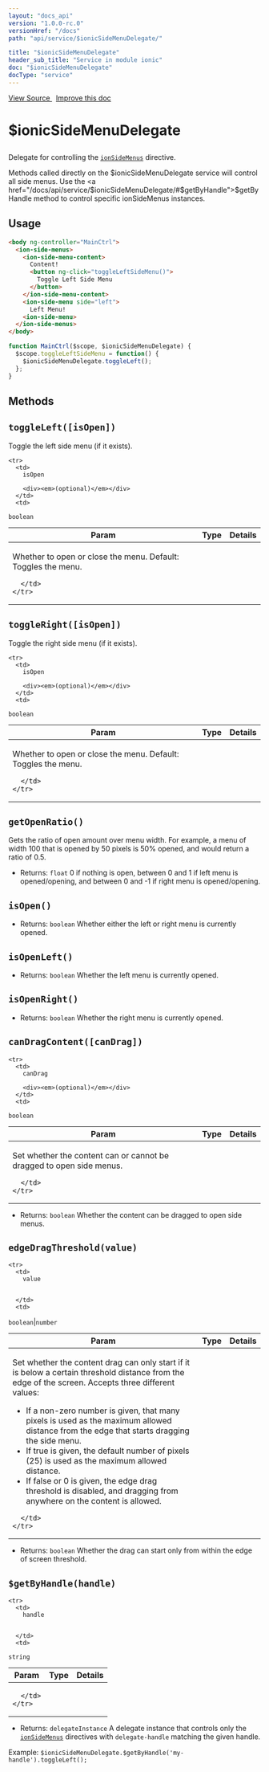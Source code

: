 ```yaml
---
layout: "docs_api"
version: "1.0.0-rc.0"
versionHref: "/docs"
path: "api/service/$ionicSideMenuDelegate/"

title: "$ionicSideMenuDelegate"
header_sub_title: "Service in module ionic"
doc: "$ionicSideMenuDelegate"
docType: "service"
---
```


<div class="improve-docs">
  <a href='http://github.com/driftyco/ionic/tree/master/js/angular/service/sideMenuDelegate.js#L1'>
    View Source
  </a>
  &nbsp;
  <a href='http://github.com/driftyco/ionic/edit/master/js/angular/service/sideMenuDelegate.js#L1'>
    Improve this doc
  </a>
</div>




<h1 class="api-title">

  $ionicSideMenuDelegate



</h1>





Delegate for controlling the <a href="/docs/api/directive/ionSideMenus/"><code>ionSideMenus</code></a> directive.

Methods called directly on the $ionicSideMenuDelegate service will control all side
menus.  Use the <a href="/docs/api/service/$ionicSideMenuDelegate/#$getByHandle">$getByHandle</a>
method to control specific ionSideMenus instances.









## Usage
```html
<body ng-controller="MainCtrl">
  <ion-side-menus>
    <ion-side-menu-content>
      Content!
      <button ng-click="toggleLeftSideMenu()">
        Toggle Left Side Menu
      </button>
    </ion-side-menu-content>
    <ion-side-menu side="left">
      Left Menu!
    <ion-side-menu>
  </ion-side-menus>
</body>
```
```js
function MainCtrl($scope, $ionicSideMenuDelegate) {
  $scope.toggleLeftSideMenu = function() {
    $ionicSideMenuDelegate.toggleLeft();
  };
}
```


  

  
## Methods

<div id="toggleLeft"></div>
<h2>
  <code>toggleLeft([isOpen])</code>

</h2>

Toggle the left side menu (if it exists).



<table class="table" style="margin:0;">
  <thead>
    <tr>
      <th>Param</th>
      <th>Type</th>
      <th>Details</th>
    </tr>
  </thead>
  <tbody>
    
    <tr>
      <td>
        isOpen
        
        <div><em>(optional)</em></div>
      </td>
      <td>
        
  <code>boolean</code>
      </td>
      <td>
        <p>Whether to open or close the menu.
Default: Toggles the menu.</p>

        
      </td>
    </tr>
    
  </tbody>
</table>









<div id="toggleRight"></div>
<h2>
  <code>toggleRight([isOpen])</code>

</h2>

Toggle the right side menu (if it exists).



<table class="table" style="margin:0;">
  <thead>
    <tr>
      <th>Param</th>
      <th>Type</th>
      <th>Details</th>
    </tr>
  </thead>
  <tbody>
    
    <tr>
      <td>
        isOpen
        
        <div><em>(optional)</em></div>
      </td>
      <td>
        
  <code>boolean</code>
      </td>
      <td>
        <p>Whether to open or close the menu.
Default: Toggles the menu.</p>

        
      </td>
    </tr>
    
  </tbody>
</table>









<div id="getOpenRatio"></div>
<h2>
  <code>getOpenRatio()</code>

</h2>

Gets the ratio of open amount over menu width. For example, a
menu of width 100 that is opened by 50 pixels is 50% opened, and would return
a ratio of 0.5.






* Returns: 
  <code>float</code> 0 if nothing is open, between 0 and 1 if left menu is
opened/opening, and between 0 and -1 if right menu is opened/opening.




<div id="isOpen"></div>
<h2>
  <code>isOpen()</code>

</h2>








* Returns: 
  <code>boolean</code> Whether either the left or right menu is currently opened.




<div id="isOpenLeft"></div>
<h2>
  <code>isOpenLeft()</code>

</h2>








* Returns: 
  <code>boolean</code> Whether the left menu is currently opened.




<div id="isOpenRight"></div>
<h2>
  <code>isOpenRight()</code>

</h2>








* Returns: 
  <code>boolean</code> Whether the right menu is currently opened.




<div id="canDragContent"></div>
<h2>
  <code>canDragContent([canDrag])</code>

</h2>





<table class="table" style="margin:0;">
  <thead>
    <tr>
      <th>Param</th>
      <th>Type</th>
      <th>Details</th>
    </tr>
  </thead>
  <tbody>
    
    <tr>
      <td>
        canDrag
        
        <div><em>(optional)</em></div>
      </td>
      <td>
        
  <code>boolean</code>
      </td>
      <td>
        <p>Set whether the content can or cannot be dragged to open
side menus.</p>

        
      </td>
    </tr>
    
  </tbody>
</table>






* Returns: 
  <code>boolean</code> Whether the content can be dragged to open side menus.




<div id="edgeDragThreshold"></div>
<h2>
  <code>edgeDragThreshold(value)</code>

</h2>





<table class="table" style="margin:0;">
  <thead>
    <tr>
      <th>Param</th>
      <th>Type</th>
      <th>Details</th>
    </tr>
  </thead>
  <tbody>
    
    <tr>
      <td>
        value
        
        
      </td>
      <td>
        
  <code>boolean</code>|<code>number</code>
      </td>
      <td>
        <p>Set whether the content drag can only start if it is below a certain threshold distance from the edge of the screen. Accepts three different values:</p>
<ul>
<li>If a non-zero number is given, that many pixels is used as the maximum allowed distance from the edge that starts dragging the side menu.</li>
<li>If true is given, the default number of pixels (25) is used as the maximum allowed distance.</li>
<li>If false or 0 is given, the edge drag threshold is disabled, and dragging from anywhere on the content is allowed.</li>
</ul>

        
      </td>
    </tr>
    
  </tbody>
</table>






* Returns: 
  <code>boolean</code> Whether the drag can start only from within the edge of screen threshold.




<div id="$getByHandle"></div>
<h2>
  <code>$getByHandle(handle)</code>

</h2>





<table class="table" style="margin:0;">
  <thead>
    <tr>
      <th>Param</th>
      <th>Type</th>
      <th>Details</th>
    </tr>
  </thead>
  <tbody>
    
    <tr>
      <td>
        handle
        
        
      </td>
      <td>
        
  <code>string</code>
      </td>
      <td>
        
        
      </td>
    </tr>
    
  </tbody>
</table>






* Returns: 
   `delegateInstance` A delegate instance that controls only the
<a href="/docs/api/directive/ionSideMenus/"><code>ionSideMenus</code></a> directives with `delegate-handle` matching
the given handle.

Example: `$ionicSideMenuDelegate.$getByHandle('my-handle').toggleLeft();`



  
  






